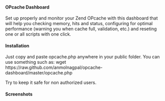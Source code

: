 <h4>OPcache Dashboard</h4>

Set up properly and monitor your Zend OPcache with this dashboard that will help you checking memory, hits and status, configuring for optimal performance (warning you when cache full, validation, etc.) and reseting one or all scripts with one click.

<h4>Installation </h4>
Just copy and paste opcache.php anywhere in your public folder. You can use something such as: wget https://raw.github.com/anmolnagpal/opcache-dashboard/master/opcache.php

Try to keep it safe for non authorized users.

<h4>Screenshots</h4>
